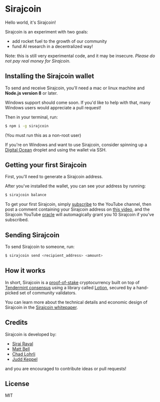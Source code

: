 # Sirajcoin

Hello world, it's Sirajcoin!

Sirajcoin is an experiment with two goals:

- add rocket fuel to the growth of our community
- fund AI research in a decentralized way!

Note: this is still very experimental code, and it may be insecure. *Please do not pay real money for Sirajcoin.*

## Installing the Sirajcoin wallet

To send and receive Sirajcoin, you'll need a mac or linux machine and **Node.js version 8** or later.

Windows support should come soon. If you'd like to help with that, many Windows users would appreciate a pull request!

Then in your terminal, run:

```bash
$ npm i -g sirajcoin
```
(You must run this as a non-root user)

If you're on Windows and want to use Sirajcoin, consider spinning up a [Digital Ocean](https://digitalocean.com) droplet and using the wallet via SSH.

## Getting your first Sirajcoin

First, you'll need to generate a Sirajcoin address.

After you've installed the wallet, you can see your address by running:

```bash
$ sirajcoin balance
```

To get your first Sirajcoin, simply [subscribe] to the YouTube channel, then post a comment containing your Sirajcoin address on [this video], and the Sirajcoin YouTube [oracle] will automagically grant you 10 Sirajcoin if you've subscribed.

## Sending Sirajcoin

To send Sirajcoin to someone, run:

```bash
$ sirajcoin send <recipient_address> <amount>
```

## How it works

In short, Sirajcoin is a [proof-of-stake] cryptocurrency built on top of [Tendermint consensus] using a library called [Lotion], secured by a hand-picked set of community validators.

You can learn more about the technical details and economic design of Sirajcoin in the [Sirajcoin whitepaper].

## Credits

Sirajcoin is developed by:

- [Siraj Raval](https://github.com/llsourcell)
- [Matt Bell](https://github.com/mappum)
- [Chad Lohrli](https://github.com/chadlohrli)
- [Judd Keppel](https://github.com/keppel)

and you are encouraged to contribute ideas or pull requests!

## License

MIT

[proof-of-stake]: https://en.wikipedia.org/wiki/Proof-of-stake
[Tendermint consensus]: https://tendermint.readthedocs.io/en/master/introduction.html
[Lotion]: https://github.com/keppel/lotion

[subscribe]: https://www.youtube.com/channel/UCWN3xxRkmTPmbKwht9FuE5A
[this video]: https://www.youtube.com/fix-this-link
[oracle]: https://blockchainhub.net/blockchain-oracles/
[Sirajcoin whitepaper]: https://sirajcoin.io/whitepaper
